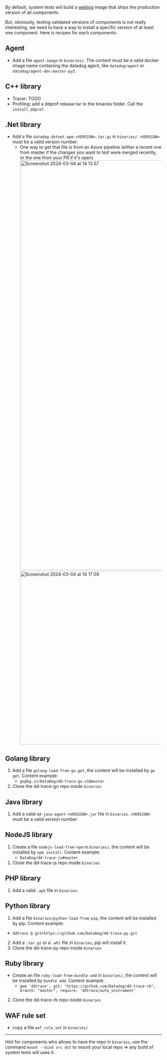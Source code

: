 By default, system tests will build a [weblog](../edit/weblog.md) image that ships the production version of all components.

But, obviously, testing validated versions of components is not really interesting, we need to have a way to install a specific version of at least one component. Here is recipes for each components:

## Agent

- Add a file `agent-image` in `binaries/`. The content must be a valid docker image name containing the datadog agent, like `datadog/agent` or `datadog/agent-dev:master-py3`.

## C++ library

- Tracer: TODO
- Profiling: add a ddprof release tar to the binaries folder. Call the `install_ddprof`.

## .Net library

- Add a file `datadog-dotnet-apm-<VERSION>.tar.gz` in `binaries/`. `<VERSION>` must be a valid version number.
  - One way to get that file is from an Azure pipeline (either a recent one from master if the changes you want to test were merged recently, or the one from your PR if it's open)
    <img width="1318" alt="Screenshot 2024-03-04 at 14 13 57" src="https://github.com/DataDog/system-tests/assets/1932410/de78860a-5a48-42a0-98cc-85da5613f645">
    <img width="558" alt="Screenshot 2024-03-04 at 14 17 09" src="https://github.com/DataDog/system-tests/assets/1932410/934aa4e2-c8a9-4aea-804b-c222d2e51e93">

## Golang library

1. Add a file `golang-load-from-go-get`, the content will be installed by `go get`. Content example:
   - `gopkg.in/DataDog/dd-trace-go.v1@master`
1. Clone the dd-trace-go repo inside `binaries`

## Java library

1. Add a valid `dd-java-agent-<VERSION>.jar` file in `binaries`. `<VERSION>` must be a valid version number.

## NodeJS library

1. Create a file `nodejs-load-from-npm` in `binaries/`, the content will be installed by `npm install`. Content example:
   - `DataDog/dd-trace-js#master`
1. Clone the dd-trace-js repo inside `binaries`

## PHP library

1. Add a valid `.apk` file in `binaries`.

## Python library

1. Add a file `binaries/python-load-from-pip`, the content will be installed by pip. Content example:

- `ddtrace @ git+https://github.com/DataDog/dd-trace-py.git`

2. Add a `.tar.gz` or a `.whl` file in `binaries`, pip will install it
1. Clone the dd-trace-py repo inside `binaries`

## Ruby library

- Create an file `ruby-load-from-bundle-add` in `binaries/`, the content will be installed by `bundle add`. Content example:
  - `gem 'ddtrace', git: "https://github.com/Datadog/dd-trace-rb", branch: "master", require: 'ddtrace/auto_instrument'`

2. Clone the dd-trace-rb repo inside `binaries`

## WAF rule set

- copy a file `waf_rule_set` in `binaries/`

______________________________________________________________________

Hint for components who allows to have the repo in `binaries`, use the command `mount --bind src dst` to mount your local repo => any build of system tests will uses it.
